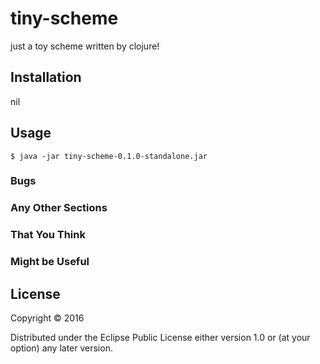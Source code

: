 # tiny-scheme

just a toy scheme written by clojure!

## Installation

nil

## Usage


    $ java -jar tiny-scheme-0.1.0-standalone.jar


### Bugs



### Any Other Sections
### That You Think
### Might be Useful

## License

Copyright © 2016 

Distributed under the Eclipse Public License either version 1.0 or (at
your option) any later version.
